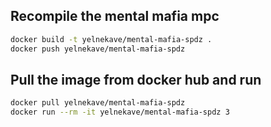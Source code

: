 

## Recompile the mental mafia mpc
```bash
docker build -t yelnekave/mental-mafia-spdz .
docker push yelnekave/mental-mafia-spdz
```

## Pull the image from docker hub and run

```bash
docker pull yelnekave/mental-mafia-spdz
docker run --rm -it yelnekave/mental-mafia-spdz 3
```